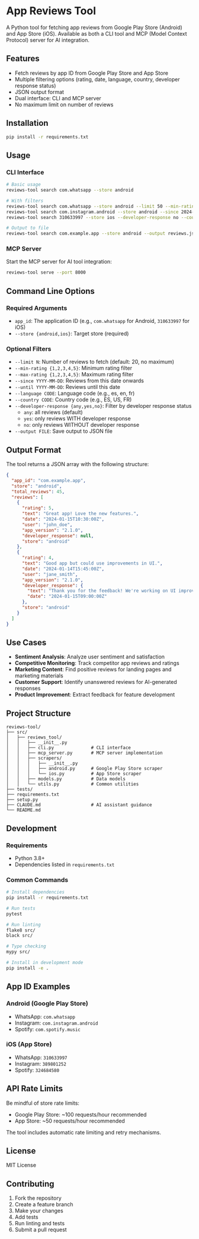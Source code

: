 # App Reviews Tool

A Python tool for fetching app reviews from Google Play Store (Android) and App Store (iOS). Available as both a CLI tool and MCP (Model Context Protocol) server for AI integration.

## Features

- Fetch reviews by app ID from Google Play Store and App Store
- Multiple filtering options (rating, date, language, country, developer response status)
- JSON output format
- Dual interface: CLI and MCP server
- No maximum limit on number of reviews

## Installation

```bash
pip install -r requirements.txt
```

## Usage

### CLI Interface

```bash
# Basic usage
reviews-tool search com.whatsapp --store android

# With filters
reviews-tool search com.whatsapp --store android --limit 50 --min-rating 4
reviews-tool search com.instagram.android --store android --since 2024-01-01 --language es
reviews-tool search 310633997 --store ios --developer-response no --country US

# Output to file
reviews-tool search com.example.app --store android --output reviews.json
```

### MCP Server

Start the MCP server for AI tool integration:

```bash
reviews-tool serve --port 8000
```

## Command Line Options

### Required Arguments
- `app_id`: The application ID (e.g., `com.whatsapp` for Android, `310633997` for iOS)
- `--store {android,ios}`: Target store (required)

### Optional Filters
- `--limit N`: Number of reviews to fetch (default: 20, no maximum)
- `--min-rating {1,2,3,4,5}`: Minimum rating filter
- `--max-rating {1,2,3,4,5}`: Maximum rating filter  
- `--since YYYY-MM-DD`: Reviews from this date onwards
- `--until YYYY-MM-DD`: Reviews until this date
- `--language CODE`: Language code (e.g., es, en, fr)
- `--country CODE`: Country code (e.g., ES, US, FR)
- `--developer-response {any,yes,no}`: Filter by developer response status
  - `any`: all reviews (default)
  - `yes`: only reviews WITH developer response
  - `no`: only reviews WITHOUT developer response
- `--output FILE`: Save output to JSON file

## Output Format

The tool returns a JSON array with the following structure:

```json
{
  "app_id": "com.example.app",
  "store": "android",
  "total_reviews": 45,
  "reviews": [
    {
      "rating": 5,
      "text": "Great app! Love the new features.",
      "date": "2024-01-15T10:30:00Z",
      "user": "john_doe",
      "app_version": "2.1.0",
      "developer_response": null,
      "store": "android"
    },
    {
      "rating": 4,
      "text": "Good app but could use improvements in UI.",
      "date": "2024-01-14T15:45:00Z", 
      "user": "jane_smith",
      "app_version": "2.1.0",
      "developer_response": {
        "text": "Thank you for the feedback! We're working on UI improvements.",
        "date": "2024-01-15T09:00:00Z"
      },
      "store": "android"
    }
  ]
}
```

## Use Cases

- **Sentiment Analysis**: Analyze user sentiment and satisfaction
- **Competitive Monitoring**: Track competitor app reviews and ratings
- **Marketing Content**: Find positive reviews for landing pages and marketing materials
- **Customer Support**: Identify unanswered reviews for AI-generated responses
- **Product Improvement**: Extract feedback for feature development

## Project Structure

```
reviews-tool/
├── src/
│   ├── reviews_tool/
│   │   ├── __init__.py
│   │   ├── cli.py              # CLI interface
│   │   ├── mcp_server.py       # MCP server implementation
│   │   ├── scrapers/
│   │   │   ├── __init__.py
│   │   │   ├── android.py      # Google Play Store scraper
│   │   │   └── ios.py          # App Store scraper
│   │   ├── models.py           # Data models
│   │   └── utils.py            # Common utilities
├── tests/
├── requirements.txt
├── setup.py
├── CLAUDE.md                   # AI assistant guidance
└── README.md
```

## Development

### Requirements
- Python 3.8+
- Dependencies listed in `requirements.txt`

### Common Commands
```bash
# Install dependencies
pip install -r requirements.txt

# Run tests
pytest

# Run linting
flake8 src/
black src/

# Type checking
mypy src/

# Install in development mode
pip install -e .
```

## App ID Examples

### Android (Google Play Store)
- WhatsApp: `com.whatsapp`
- Instagram: `com.instagram.android`
- Spotify: `com.spotify.music`

### iOS (App Store)
- WhatsApp: `310633997`
- Instagram: `389801252`
- Spotify: `324684580`

## API Rate Limits

Be mindful of store rate limits:
- Google Play Store: ~100 requests/hour recommended
- App Store: ~50 requests/hour recommended

The tool includes automatic rate limiting and retry mechanisms.

## License

MIT License

## Contributing

1. Fork the repository
2. Create a feature branch
3. Make your changes
4. Add tests
5. Run linting and tests
6. Submit a pull request